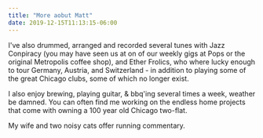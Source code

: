 ```yaml
---
title: "More aobut Matt"
date: 2019-12-15T11:13:15-06:00
---
```


I've also drummed, arranged and recorded several tunes with Jazz Conpiracy (you may have seen us at on of our weekly gigs at Pops or the original Metropolis coffee shop), and Ether Frolics, who where lucky enough to tour Germany, Austria, and Switzerland - in addition to playing some of the great Chicago clubs, some of which no longer exist.

I also enjoy brewing, playing guitar, & bbq'ing several times a week, weather be damned. You can often find me working on the endless home projects that come with owning a 100 year old Chicago two-flat.

My wife and two noisy cats offer running commentary.

